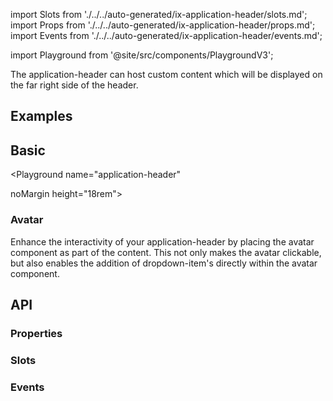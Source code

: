 import Slots from './../../auto-generated/ix-application-header/slots.md';
import Props from './../../auto-generated/ix-application-header/props.md';
import Events from './../../auto-generated/ix-application-header/events.md';

import Playground from '@site/src/components/PlaygroundV3';

The application-header can host custom content which will be displayed on the far right side of the header.

## Examples

## Basic

<Playground 
  name="application-header" 
   
  noMargin 
  height="18rem">
</Playground>

### Avatar

Enhance the interactivity of your application-header by placing the avatar component as part of the content. This not only makes the avatar clickable, but also enables the addition of dropdown-item's directly within the avatar component.

## API

### Properties

<Props />

### Slots

<Slots />

### Events

<Events />

